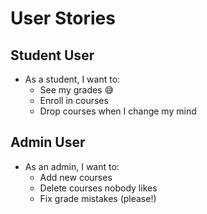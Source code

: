 # User Stories

## Student User
- As a student, I want to:
  - See my grades 😅
  - Enroll in courses
  - Drop courses when I change my mind

## Admin User
- As an admin, I want to:
  - Add new courses
  - Delete courses nobody likes
  - Fix grade mistakes (please!)
